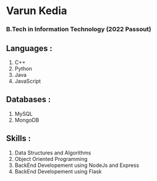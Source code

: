 # Varun Kedia
### B.Tech in Information Technology (2022 Passout)
## Languages :
1. C++
2. Python
3. Java
4. JavaScript
## Databases :
1. MySQL
2. MongoDB
## Skills :
1. Data Structures and Algorithms
2. Object Oriented Programming
3. BackEnd Developement using NodeJs and Express
4. BackEnd Developement using Flask
